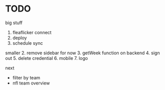 # TODO

big stuff
1. fleaflicker connect
2. deploy
8. schedule sync

smaller
2. remove sidebar for now
3. getWeek function on backend
4. sign out
5. delete credential
6. mobile
7. logo

next
- filter by team
- nfl team overview

